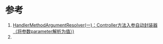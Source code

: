 # 参考
1. [HandlerMethodArgumentResolver(一)：Controller方法入参自动封装器（将参数parameter解析为值）)](https://cloud.tencent.com/developer/article/1497760)
2. 